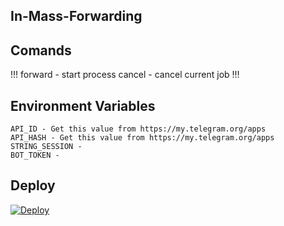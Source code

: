 ## In-Mass-Forwarding


## Comands
!!!
forward - start process
cancel - cancel current job
!!!

## Environment Variables

    API_ID - Get this value from https://my.telegram.org/apps
    API_HASH - Get this value from https://my.telegram.org/apps
    STRING_SESSION - 
    BOT_TOKEN - 


## Deploy

[![Deploy](https://www.herokucdn.com/deploy/button.svg)](https://heroku.com/deploy?template=https://github.com/yadianluffy/MassiveForward)

